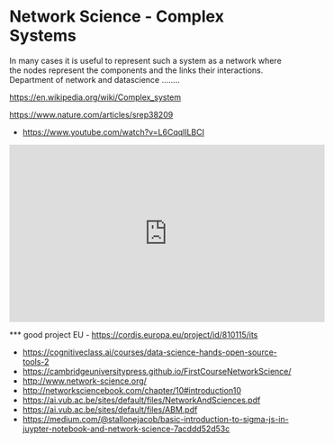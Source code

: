 # Network Science - Complex Systems

In many cases it is useful to represent such a system as a network where the nodes represent the components and the links their interactions.
Department of network and datascience ........

https://en.wikipedia.org/wiki/Complex_system

https://www.nature.com/articles/srep38209


* https://www.youtube.com/watch?v=L6CqqlILBCI

<iframe width="560" height="315" src="https://www.youtube.com/embed/UHnmPu8Zevg" frameborder="0" allow="accelerometer; autoplay; encrypted-media; gyroscope; picture-in-picture" allowfullscreen></iframe>


*** good project EU - https://cordis.europa.eu/project/id/810115/its

* https://cognitiveclass.ai/courses/data-science-hands-open-source-tools-2 
* https://cambridgeuniversitypress.github.io/FirstCourseNetworkScience/
* http://www.network-science.org/
* http://networksciencebook.com/chapter/10#introduction10
* https://ai.vub.ac.be/sites/default/files/NetworkAndSciences.pdf
* https://ai.vub.ac.be/sites/default/files/ABM.pdf
* https://medium.com/@stallonejacob/basic-introduction-to-sigma-js-in-juypter-notebook-and-network-science-7acddd52d53c
